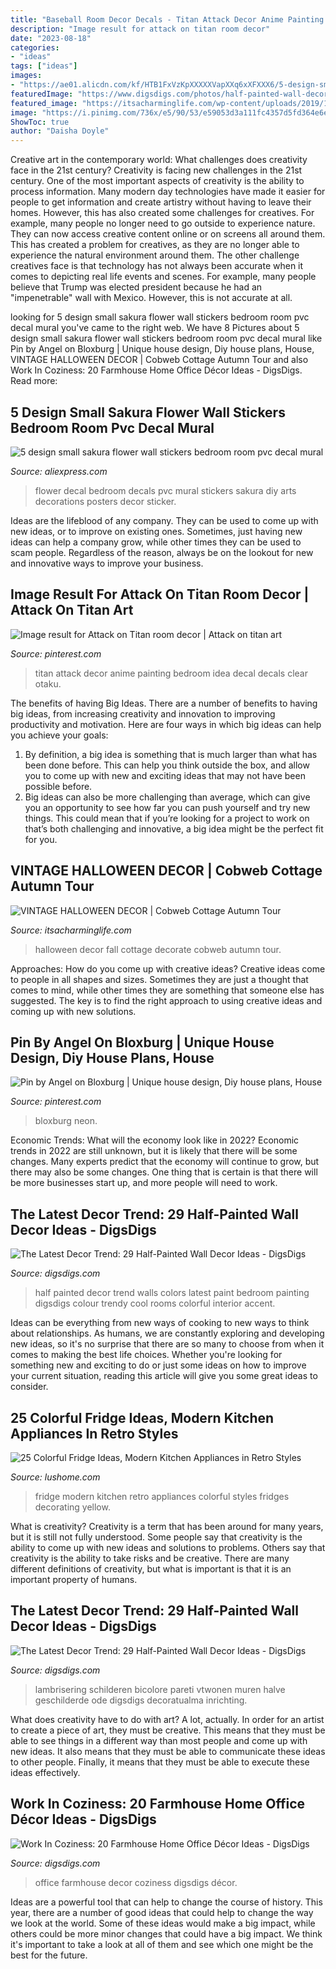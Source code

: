 ```yaml
---
title: "Baseball Room Decor Decals - Titan Attack Decor Anime Painting Bedroom Idea Decal Decals Clear Otaku"
description: "Image result for attack on titan room decor"
date: "2023-08-18"
categories:
- "ideas"
tags: ["ideas"]
images:
- "https://ae01.alicdn.com/kf/HTB1FxVzKpXXXXXVapXXq6xXFXXX6/5-design-small-sakura-flower-wall-stickers-bedroom-room-pvc-decal-mural-arts-diy-zooyoo6008-home.jpg"
featuredImage: "https://www.digsdigs.com/photos/half-painted-wall-decor-ideas-26-554x738.jpg"
featured_image: "https://itsacharminglife.com/wp-content/uploads/2019/10/fall-cottage-decor-2019-5.jpg"
image: "https://i.pinimg.com/736x/e5/90/53/e59053d3a111fc4357d5fd364e6e404f.jpg"
ShowToc: true
author: "Daisha Doyle"
---
```



Creative art in the contemporary world: What challenges does creativity face in the 21st century?
Creativity is facing new challenges in the 21st century. One of the most important aspects of creativity is the ability to process information. Many modern day technologies have made it easier for people to get information and create artistry without having to leave their homes. However, this has also created some challenges for creatives. For example, many people no longer need to go outside to experience nature. They can now access creative content online or on screens all around them. This has created a problem for creatives, as they are no longer able to experience the natural environment around them. The other challenge creatives face is that technology has not always been accurate when it comes to depicting real life events and scenes. For example, many people believe that Trump was elected president because he had an "impenetrable" wall with Mexico. However, this is not accurate at all.

	

		
looking for 5 design small sakura flower wall stickers bedroom room pvc decal mural you've came to the right web. We have 8 Pictures about 5 design small sakura flower wall stickers bedroom room pvc decal mural like Pin by Angel on Bloxburg | Unique house design, Diy house plans, House, VINTAGE HALLOWEEN DECOR | Cobweb Cottage Autumn Tour and also Work In Coziness: 20 Farmhouse Home Office Décor Ideas - DigsDigs. Read more:
		
    
## 5 Design Small Sakura Flower Wall Stickers Bedroom Room Pvc Decal Mural

<img loading=lazy src="https://ae01.alicdn.com/kf/HTB1FxVzKpXXXXXVapXXq6xXFXXX6/5-design-small-sakura-flower-wall-stickers-bedroom-room-pvc-decal-mural-arts-diy-zooyoo6008-home.jpg" onerror="this.onerror=null;this.src='https://tse4.mm.bing.net/th?id=OIP.ujzk6cyQ27UAj5X3GFrRVgHaHa&amp;pid=15.1';" alt="5 design small sakura flower wall stickers bedroom room pvc decal mural">

_Source: aliexpress.com_

>flower decal bedroom decals pvc mural stickers sakura diy arts decorations posters decor sticker. 

	

Ideas are the lifeblood of any company. They can be used to come up with new ideas, or to improve on existing ones. Sometimes, just having new ideas can help a company grow, while other times they can be used to scam people. Regardless of the reason, always be on the lookout for new and innovative ways to improve your business.

    
## Image Result For Attack On Titan Room Decor | Attack On Titan Art

<img loading=lazy src="https://i.pinimg.com/736x/ce/5e/46/ce5e46279bf3bd318ca3c40619442c04--wall-decals-room-decor.jpg" onerror="this.onerror=null;this.src='https://tse2.mm.bing.net/th?id=OIP.bQP9Ogv18H_NDkycApbPOQHaKb&amp;pid=15.1';" alt="Image result for Attack on Titan room decor | Attack on titan art">

_Source: pinterest.com_

>titan attack decor anime painting bedroom idea decal decals clear otaku. 

	

The benefits of having Big Ideas.
There are a number of benefits to having big ideas, from increasing creativity and innovation to improving productivity and motivation. Here are four ways in which big ideas can help you achieve your goals: 
1. By definition, a big idea is something that is much larger than what has been done before. This can help you think outside the box, and allow you to come up with new and exciting ideas that may not have been possible before. 
2. Big ideas can also be more challenging than average, which can give you an opportunity to see how far you can push yourself and try new things. This could mean that if you’re looking for a project to work on that’s both challenging and innovative, a big idea might be the perfect fit for you. 

    
## VINTAGE HALLOWEEN DECOR | Cobweb Cottage Autumn Tour

<img loading=lazy src="https://itsacharminglife.com/wp-content/uploads/2019/10/fall-cottage-decor-2019-5.jpg" onerror="this.onerror=null;this.src='https://tse4.mm.bing.net/th?id=OIP.onS1DQIRoco3CX63XjkQYQHaKY&amp;pid=15.1';" alt="VINTAGE HALLOWEEN DECOR | Cobweb Cottage Autumn Tour">

_Source: itsacharminglife.com_

>halloween decor fall cottage decorate cobweb autumn tour. 

	

Approaches: How do you come up with creative ideas?
Creative ideas come to people in all shapes and sizes. Sometimes they are just a thought that comes to mind, while other times they are something that someone else has suggested. The key is to find the right approach to using creative ideas and coming up with new solutions.

    
## Pin By Angel On Bloxburg | Unique House Design, Diy House Plans, House

<img loading=lazy src="https://i.pinimg.com/736x/e5/90/53/e59053d3a111fc4357d5fd364e6e404f.jpg" onerror="this.onerror=null;this.src='https://tse4.mm.bing.net/th?id=OIP.C9CkYqf9ega86HvYLG3BvgHaHX&amp;pid=15.1';" alt="Pin by Angel on Bloxburg | Unique house design, Diy house plans, House">

_Source: pinterest.com_

>bloxburg neon. 

	

Economic Trends: What will the economy look like in 2022?
Economic trends in 2022 are still unknown, but it is likely that there will be some changes. Many experts predict that the economy will continue to grow, but there may also be some changes. One thing that is certain is that there will be more businesses start up, and more people will need to work.

    
## The Latest Decor Trend: 29 Half-Painted Wall Decor Ideas - DigsDigs

<img loading=lazy src="http://www.digsdigs.com/photos/half-painted-wall-decor-ideas-10.jpg" onerror="this.onerror=null;this.src='https://tse2.mm.bing.net/th?id=OIP.mr83MT9RSPbpt79A9Lnl9wHaLH&amp;pid=15.1';" alt="The Latest Decor Trend: 29 Half-Painted Wall Decor Ideas - DigsDigs">

_Source: digsdigs.com_

>half painted decor trend walls colors latest paint bedroom painting digsdigs colour trendy cool rooms colorful interior accent. 

	

Ideas can be everything from new ways of cooking to new ways to think about relationships. As humans, we are constantly exploring and developing new ideas, so it's no surprise that there are so many to choose from when it comes to making the best life choices. Whether you're looking for something new and exciting to do or just some ideas on how to improve your current situation, reading this article will give you some great ideas to consider.

    
## 25 Colorful Fridge Ideas, Modern Kitchen Appliances In Retro Styles

<img loading=lazy src="https://www.lushome.com/wp-content/uploads/2014/08/fridge-decorating-modern-kitchen-appliances-14.jpg" onerror="this.onerror=null;this.src='https://tse2.mm.bing.net/th?id=OIP.vQvqiBOV8w2VS0dNaSQTfgAAAA&amp;pid=15.1';" alt="25 Colorful Fridge Ideas, Modern Kitchen Appliances in Retro Styles">

_Source: lushome.com_

>fridge modern kitchen retro appliances colorful styles fridges decorating yellow. 

	

What is creativity?
Creativity is a term that has been around for many years, but it is still not fully understood. Some people say that creativity is the ability to come up with new ideas and solutions to problems. Others say that creativity is the ability to take risks and be creative. There are many different definitions of creativity, but what is important is that it is an important property of humans.

    
## The Latest Decor Trend: 29 Half-Painted Wall Decor Ideas - DigsDigs

<img loading=lazy src="https://www.digsdigs.com/photos/half-painted-wall-decor-ideas-26-554x738.jpg" onerror="this.onerror=null;this.src='https://tse4.mm.bing.net/th?id=OIP.OiVRFKOpZRvpdiLzh1iwHAHaJ3&amp;pid=15.1';" alt="The Latest Decor Trend: 29 Half-Painted Wall Decor Ideas - DigsDigs">

_Source: digsdigs.com_

>lambrisering schilderen bicolore pareti vtwonen muren halve geschilderde ode digsdigs decoratualma inrichting. 

	

What does creativity have to do with art? A lot, actually. In order for an artist to create a piece of art, they must be creative. This means that they must be able to see things in a different way than most people and come up with new ideas. It also means that they must be able to communicate these ideas to other people. Finally, it means that they must be able to execute these ideas effectively.

    
## Work In Coziness: 20 Farmhouse Home Office Décor Ideas - DigsDigs

<img loading=lazy src="https://www.digsdigs.com/photos/farmhouse-home-office-decor-ideas-4.jpg" onerror="this.onerror=null;this.src='https://tse1.mm.bing.net/th?id=OIP.if1sNnTJbkkPp5d7ytndQQAAAA&amp;pid=15.1';" alt="Work In Coziness: 20 Farmhouse Home Office Décor Ideas - DigsDigs">

_Source: digsdigs.com_

>office farmhouse decor coziness digsdigs décor. 

	

Ideas are a powerful tool that can help to change the course of history. This year, there are a number of good ideas that could help to change the way we look at the world. Some of these ideas would make a big impact, while others could be more minor changes that could have a big impact. We think it's important to take a look at all of them and see which one might be the best for the future.

